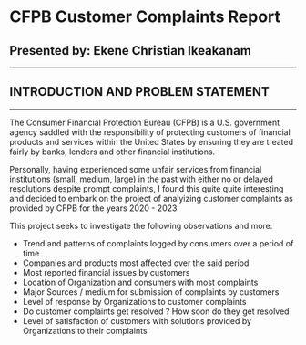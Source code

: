 # CFPB Customer Complaints Report
## Presented by: Ekene Christian Ikeakanam
___
## INTRODUCTION AND PROBLEM STATEMENT
___
The Consumer Financial Protection Bureau (CFPB) is a U.S. government agency saddled with the responsibility of protecting customers of financial products and services within the United States by ensuring they are treated fairly by banks, lenders and other financial institutions.

Personally, having experienced some unfair services from financial institutions (small, medium, large) in the past with either no or delayed resolutions despite prompt complaints, I found this quite quite interesting and decided to embark on the project of analyizing customer complaints as provided by CFPB for the years 2020 - 2023.

This project seeks to investigate the following observations and more:
- Trend and patterns of complaints logged by consumers over a period of time
- Companies and products most affected over the said period
- Most reported financial issues by customers
- Location of Organization and consumers with most complaints
- Major Sources / medium for submission of complaints by customers
- Level of response by Organizations to customer complaints
- Do customer complaints get resolved ? How soon do they get resolved 
- Level of satisfaction of customers with solutions provided by Organizations to their complaints
